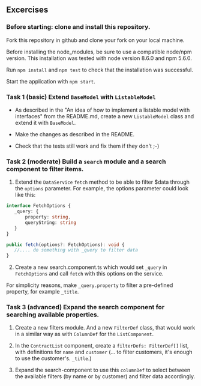 ## Excercises

### Before starting: clone and install this repository.

Fork this repository in github and clone your fork on your local machine. 

Before installing the node_modules, be sure to use a compatible node/npm version. 
This installation was tested with node version 8.6.0 and npm 5.6.0.

Run `npm install` and `npm test` to check that the installation was successful. 

Start the application with `npm start`.

### Task 1 (basic) Extend `BaseModel` with `ListableModel`

- As described in the "An idea of how to implement a listable model with interfaces" 
from the README.md, create a new `ListableModel` class and extend it with `BaseModel`.
 
- Make the changes as described in the README.

- Check that the tests still work and fix them if they don't ;-)

### Task 2 (moderate) Build a `search` module and a search component to filter items.
 
1) Extend the `DataService` `fetch` method to be able to filter $data through the
 `options` parameter. For example, the options parameter could look like this:
 
 ```typescript
interface FetchOptions {
    _query: {
        property: string,
        queryString: string
    }
}

public fetch(options?: FetchOptions): void {
    //.... do something with _query to filter data
}
```
2) Create a new search.component.ts which would set `_query` in `FetchOptions` and 
call `fetch` with this options on the service.

For simplicity reasons, make `_query.property` to filter a pre-defined property, 
for example `_title`.

### Task 3 (advanced) Expand the search component for searching available properties.

1) Create a new filters module. And a new `FilterDef` class, that would work in a
similar way as with `ColumnDef` for the `ListComponent`.

2) In the `ContractList` component, create a `filterDefs: FilterDef[]` list, with
definitions for `name` and `customer` (... to filter customers, it's enough to use
the customer's. `_title`.) 

3) Expand the search-component to use this `columnDef` to select between the available
filters (by name or by customer) and filter data accordingly.


